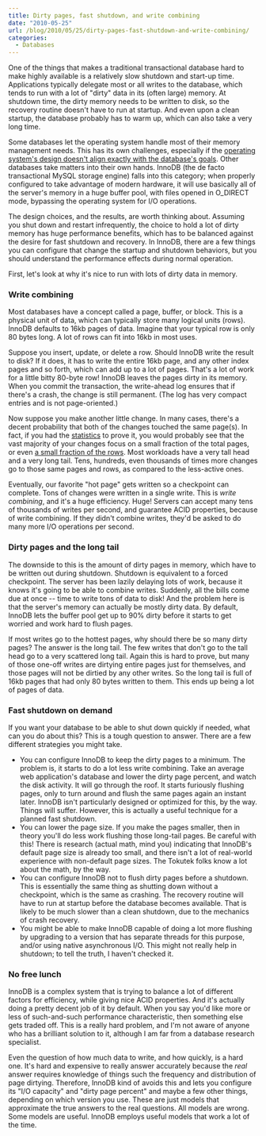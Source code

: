 ```yaml
---
title: Dirty pages, fast shutdown, and write combining
date: "2010-05-25"
url: /blog/2010/05/25/dirty-pages-fast-shutdown-and-write-combining/
categories:
  - Databases
---
```

One of the things that makes a traditional transactional database hard to make highly available is a relatively slow shutdown and start-up time. Applications typically delegate most or all writes to the database, which tends to run with a lot of "dirty" data in its (often large) memory. At shutdown time, the dirty memory needs to be written to disk, so the recovery routine doesn't have to run at startup. And even upon a clean startup, the database probably has to warm up, which can also take a very long time.

Some databases let the operating system handle most of their memory management needs. This has its own challenges, especially if the [operating system's design doesn't align exactly with the database's goals][1]. Other databases take matters into their own hands. InnoDB (the de facto transactional MySQL storage engine) falls into this category; when properly configured to take advantage of modern hardware, it will use basically all of the server's memory in a huge buffer pool, with files opened in O_DIRECT mode, bypassing the operating system for I/O operations.

The design choices, and the results, are worth thinking about. Assuming you shut down and restart infrequently, the choice to hold a lot of dirty memory has huge performance benefits, which has to be balanced against the desire for fast shutdown and recovery. In InnoDB, there are a few things you can configure that change the startup and shutdown behaviors, but you should understand the performance effects during normal operation.

First, let's look at why it's nice to run with lots of dirty data in memory.

### Write combining

Most databases have a concept called a page, buffer, or block. This is a physical unit of data, which can typically store many logical units (rows). InnoDB defaults to 16kb pages of data. Imagine that your typical row is only 80 bytes long. A lot of rows can fit into 16kb in most uses.

Suppose you insert, update, or delete a row. Should InnoDB write the result to disk? If it does, it has to write the entire 16kb page, and any other index pages and so forth, which can add up to a lot of pages. That's a lot of work for a little bitty 80-byte row! InnoDB leaves the pages dirty in its memory. When you commit the transaction, the write-ahead log ensures that if there's a crash, the change is still permanent. (The log has very compact entries and is not page-oriented.)

Now suppose you make another little change. In many cases, there's a decent probability that both of the changes touched the same page(s). In fact, if you had the [statistics][2] to prove it, you would probably see that the vast majority of your changes focus on a small fraction of the total pages, or even [a small fraction of the rows][3]. Most workloads have a very tall head and a very long tail. Tens, hundreds, even thousands of times more changes go to those same pages and rows, as compared to the less-active ones.

Eventually, our favorite "hot page" gets written so a checkpoint can complete. Tons of changes were written in a single write. This is *write combining*, and it's a huge efficiency. Huge! Servers can accept many tens of thousands of writes per second, and guarantee ACID properties, because of write combining. If they didn't combine writes, they'd be asked to do many more I/O operations per second.

### Dirty pages and the long tail

The downside to this is the amount of dirty pages in memory, which have to be written out during shutdown. Shutdown is equivalent to a forced checkpoint. The server has been lazily delaying lots of work, because it knows it's going to be able to combine writes. Suddenly, all the bills come due at once -- time to write tons of data to disk! And the problem here is that the server's memory can actually be mostly dirty data. By default, InnoDB lets the buffer pool get up to 90% dirty before it starts to get worried and work hard to flush pages.

If most writes go to the hottest pages, why should there be so many dirty pages? The answer is the long tail. The few writes that don't go to the tall head go to a very scattered long tail. Again this is hard to prove, but many of those one-off writes are dirtying entire pages just for themselves, and those pages will not be dirtied by any other writes. So the long tail is full of 16kb pages that had only 80 bytes written to them. This ends up being a lot of pages of data.

### Fast shutdown on demand

If you want your database to be able to shut down quickly if needed, what can you do about this? This is a tough question to answer. There are a few different strategies you might take.

*   You can configure InnoDB to keep the dirty pages to a minimum. The problem is, it starts to do a lot less write combining. Take an average web application's database and lower the dirty page percent, and watch the disk activity. It will go through the roof. It starts furiously flushing pages, only to turn around and flush the same pages again an instant later. InnoDB isn't particularly designed or optimized for this, by the way. Things will suffer. However, this is actually a useful technique for a planned fast shutdown.
*   You can lower the page size. If you make the pages smaller, then in theory you'll do less work flushing those long-tail pages. Be careful with this! There is research (actual math, mind you) indicating that InnoDB's default page size is already too small, and there isn't a lot of real-world experience with non-default page sizes. The Tokutek folks know a lot about the math, by the way.
*   You can configure InnoDB not to flush dirty pages before a shutdown. This is essentially the same thing as shutting down without a checkpoint, which is the same as crashing. The recovery routine will have to run at startup before the database becomes available. That is likely to be much slower than a clean shutdown, due to the mechanics of crash recovery.
*   You might be able to make InnoDB capable of doing a lot more flushing by upgrading to a version that has separate threads for this purpose, and/or using native asynchronous I/O. This might not really help in shutdown; to tell the truth, I haven't checked it.

### No free lunch

InnoDB is a complex system that is trying to balance a lot of different factors for efficiency, while giving nice ACID properties. And it's actually doing a pretty decent job of it by default. When you say you'd like more or less of such-and-such performance characteristic, then something else gets traded off. This is a really hard problem, and I'm not aware of anyone who has a brilliant solution to it, although I am far from a database research specialist.

Even the question of how much data to write, and how quickly, is a hard one. It's hard and expensive to really answer accurately because the *real* answer requires knowledge of things such the frequency and distribution of page dirtying. Therefore, InnoDB kind of avoids this and lets you configure its "I/O capacity" and "dirty page percent" and maybe a few other things, depending on which version you use. These are just models that approximate the true answers to the real questions. All models are wrong. Some models are useful. InnoDB employs useful models that work a lot of the time.

 [1]: http://blog.2ndquadrant.com/en/2010/05/postgresql-freebsd-and-free-do.html
 [2]: http://www.percona.com/docs/wiki/patches:innodb_io_pattern
 [3]: http://www.facebook.com/note.php?note_id=392581440932
